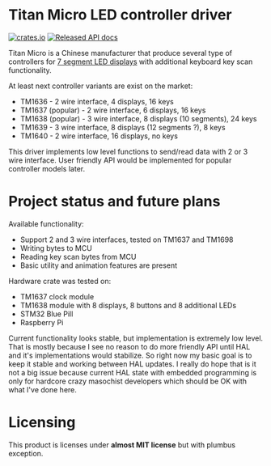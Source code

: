 # Titan Micro LED controller driver
[![crates.io](https://img.shields.io/crates/v/tmledkey-hal-drv.svg)](https://crates.io/crates/tmledkey-hal-drv)
[![Released API docs](https://docs.rs/tmledkey-hal-drv/badge.svg)](https://docs.rs/tmledkey-hal-drv)

Titan Micro is a Chinese manufacturer that produce several type of controllers for [7 segment LED displays](https://en.wikipedia.org/wiki/Seven-SEG_display) with additional keyboard key scan functionality.

At least next controller variants are exist on the market:
 * TM1636 - 2 wire interface, 4 displays, 16 keys 
 * TM1637 (popular) - 2 wire interface, 6 displays, 16 keys
 * TM1638 (popular) - 3 wire interface, 8 displays (10 segments), 24 keys
 * TM1639 - 3 wire interface, 8 displays (12 segments ?), 8 keys
 * TM1640 - 2 wire interface, 16 displays, no keys

This driver implements low level functions to send/read data with 2 or 3 wire interface.
User friendly API would be implemented for popular controller models later.


# Project status and future plans

Available functionality:
 * Support 2 and 3 wire interfaces, tested on TM1637 and TM1698
 * Writing bytes to MCU
 * Reading key scan bytes from MCU
 * Basic utility and animation features are present
 
Hardware crate was tested on:
 * TM1637 clock module
 * TM1638 module with 8 displays, 8 buttons and 8 additional LEDs
 * STM32 Blue Pill
 * Raspberry Pi

Current functionality looks stable, but implementation is extremely low level.
That is mostly because I see no reason to do more friendly API 
until HAL and it's implementations would stabilize.
So right now my basic goal is to keep it stable and working between HAL updates.
I really do hope that is it not a big issue because current HAL state with embedded programming 
is only for hardcore crazy masochist developers which should be OK with what I've done here.


# Licensing
This product is licenses under **almost MIT license** but with plumbus exception.


